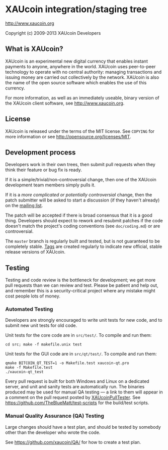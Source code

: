XAUcoin integration/staging tree
================================

http://www.xaucoin.org

Copyright (c) 2009-2013 XAUcoin Developers

What is XAUcoin?
----------------

XAUcoin is an experimental new digital currency that enables instant payments to
anyone, anywhere in the world. XAUcoin uses peer-to-peer technology to operate
with no central authority: managing transactions and issuing money are carried
out collectively by the network. XAUcoin is also the name of the open source
software which enables the use of this currency.

For more information, as well as an immediately useable, binary version of
the XAUcoin client software, see http://www.xaucoin.org.

License
-------

XAUcoin is released under the terms of the MIT license. See `COPYING` for more
information or see http://opensource.org/licenses/MIT.

Development process
-------------------

Developers work in their own trees, then submit pull requests when they think
their feature or bug fix is ready.

If it is a simple/trivial/non-controversial change, then one of the XAUcoin
development team members simply pulls it.

If it is a *more complicated or potentially controversial* change, then the patch
submitter will be asked to start a discussion (if they haven't already) on the
[mailing list](http://sourceforge.net/mailarchive/forum.php?forum_name=xaucoin-development).

The patch will be accepted if there is broad consensus that it is a good thing.
Developers should expect to rework and resubmit patches if the code doesn't
match the project's coding conventions (see `doc/coding.md`) or are
controversial.

The `master` branch is regularly built and tested, but is not guaranteed to be
completely stable. [Tags](https://github.com/xaucoin/xaucoin/tags) are created
regularly to indicate new official, stable release versions of XAUcoin.

Testing
-------

Testing and code review is the bottleneck for development; we get more pull
requests than we can review and test. Please be patient and help out, and
remember this is a security-critical project where any mistake might cost people
lots of money.

### Automated Testing

Developers are strongly encouraged to write unit tests for new code, and to
submit new unit tests for old code.

Unit tests for the core code are in `src/test/`. To compile and run them:

    cd src; make -f makefile.unix test

Unit tests for the GUI code are in `src/qt/test/`. To compile and run them:

    qmake BITCOIN_QT_TEST=1 -o Makefile.test xaucoin-qt.pro
    make -f Makefile.test
    ./xaucoin-qt_test

Every pull request is built for both Windows and Linux on a dedicated server,
and unit and sanity tests are automatically run. The binaries produced may be
used for manual QA testing — a link to them will appear in a comment on the
pull request posted by [XAUcoinPullTester](https://github.com/XAUcoinPullTester). See https://github.com/TheBlueMatt/test-scripts
for the build/test scripts.

### Manual Quality Assurance (QA) Testing

Large changes should have a test plan, and should be tested by somebody other
than the developer who wrote the code.

See https://github.com/xaucoin/QA/ for how to create a test plan.
